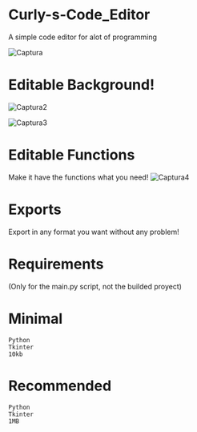 # Curly-s-Code_Editor

A simple  code editor for alot  of programming  

![Captura](https://user-images.githubusercontent.com/92770885/174711940-deaefa0a-39ee-4af7-a7a5-fc9a786faa32.PNG)


# Editable Background!

![Captura2](https://user-images.githubusercontent.com/92770885/174711884-b26a2012-a46b-4cc3-bf8f-00f1b2b30b47.PNG)

![Captura3](https://user-images.githubusercontent.com/92770885/174712018-ac1500d0-9444-47be-91f0-1c5702beec10.PNG)



# Editable Functions
Make it have the functions what you need!
![Captura4](https://user-images.githubusercontent.com/92770885/174712103-2bf7f0dd-b0da-4ac9-9391-3723910ea7f5.PNG)


# Exports
Export in any format you want without any problem!




# Requirements
(Only for the main.py script, not the builded proyect)
  # Minimal
    Python
    Tkinter
    10kb
  # Recommended
    Python
    Tkinter
    1MB
